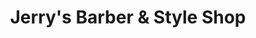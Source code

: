 ---
title: "Jerry's Barber & Style Shop"
url: /marion/jerrys-barber-und-style-shop/
shop: Friseur
---